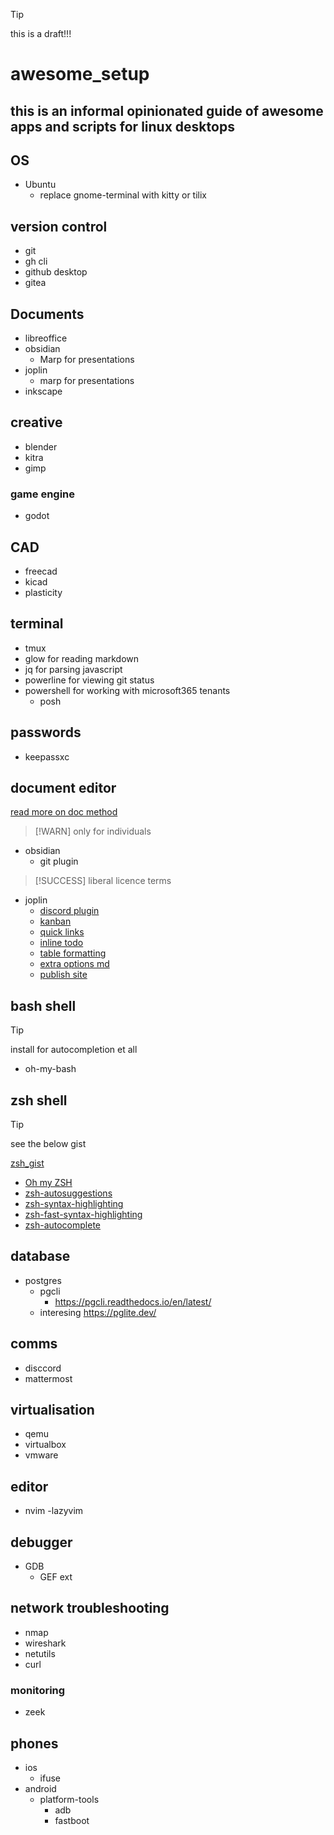 > [!tip]
> this is a draft!!!

# awesome_setup
## this is an informal opinionated guide of awesome apps and scripts for linux desktops

## OS
- Ubuntu
  - replace gnome-terminal with kitty or tilix

## version control
- git
- gh cli
- github desktop
- gitea
  
## Documents
- libreoffice
- obsidian
  - Marp for presentations
- joplin
  - marp for presentations
- inkscape

## creative
- blender
- kitra
- gimp
### game engine
- godot

## CAD
- freecad
- kicad
- plasticity
  
## terminal
- tmux
- glow for reading markdown
- jq for parsing javascript
- powerline for viewing git status
- powershell for working with microsoft365 tenants
  - posh   
 
## passwords
- keepassxc

## document editor
[read more on doc method](https://www.goodnotes.com/blog/zettelkasten-method)
> [!WARN]
> only for individuals
- obsidian 
  - git plugin
 
>[!SUCCESS]
>liberal licence terms
- joplin
  - [discord plugin](https://github.com/mahancoder/joplin-discord-rich-presence)
  - [kanban](https://joplinapp.org/plugins/downloadPlugin.html?plugin=org.joplinapp.plugins.YesYouKan?from-tab=productivity)
  - [quick links](https://joplinapp.org/plugins/plugin/com.whatever.quick-links/?from-tab=productivity)
  - [inline todo](https://joplinapp.org/plugins/plugin/plugin.calebjohn.todo/?from-tab=personal-knowledge-management)
  - [table formatting](https://github.com/roman-r-m/joplin-plugin-table-formatter)
  - [extra options md](https://github.com/personalizedrefrigerator/joplin-plugin-extra-editor-settings)
  - [publish site](https://joplin-utils.rxliuli.com/en-US/joplin-publisher/)

## bash shell
>[!TIP]
>install for autocompletion et all
- oh-my-bash

## zsh shell 
>[!TIP]
>see the below gist

[zsh_gist](https://gist.github.com/n1snt/454b879b8f0b7995740ae04c5fb5b7df)

 - [Oh my ZSH](https://github.com/ohmyzsh/ohmyzsh)
 - [zsh-autosuggestions](https://github.com/zsh-users/zsh-autosuggestions)
 - [zsh-syntax-highlighting](https://github.com/zsh-users/zsh-syntax-highlighting)
 - [zsh-fast-syntax-highlighting](https://github.com/zdharma/fast-syntax-highlighting)
 - [zsh-autocomplete](https://github.com/marlonrichert/zsh-autocomplete)
  
## database 
- postgres
    - pgcli
      - https://pgcli.readthedocs.io/en/latest/
    - interesing https://pglite.dev/

## comms
- disccord
- mattermost

## virtualisation
- qemu
- virtualbox
- vmware
  
## editor
- nvim
  -lazyvim

## debugger
- GDB
  - GEF ext
 
## network troubleshooting
- nmap
- wireshark
- netutils
- curl
### monitoring
- zeek  
  
## phones
- ios
  - ifuse
- android
  - platform-tools
    - adb
    - fastboot
   
